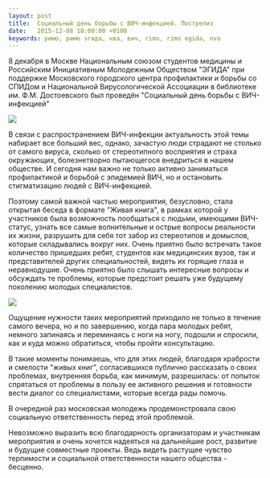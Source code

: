 ```yaml
---
layout: post
title:  Социальный день борьбы с ВИЧ-инфекцией. Пострелиз
date:   2015-12-08 18:00:00 +0100
keywords: римо, римо эгида, нва, вич, rimo, rimo egida, nva
---
```


8 декабря в Москве Национальным союзом студентов медицины и Российским Инициативным Молодежным Обществом "ЭГИДА" при поддержке Московского городского центра профилактики и борьбы со СПИДом и Национальной Вирусологической Ассоциации в библиотеке им. Ф.М. Достоевского был проведён "Социальный день борьбы с ВИЧ-инфекцией"

![](https://dl.dropboxusercontent.com/u/3599809/egida/news/2015/12/08/photo_1.jpg)

<!--more-->

В связи с распространением ВИЧ-инфекции актуальность этой темы набирает все больший вес, однако, зачастую люди страдают не столько от самого вируса, сколько от стереотипного восприятия и страха окружающих, болезнетворно пытающегося внедриться в нашем обществе. И сегодня нам важно не только активно заниматься профилактикой и борьбой с эпидемией ВИЧ, но и остановить стигматизацию людей с ВИЧ-инфекцией. 

Поэтому самой важной частью мероприятия, безусловно, стала открытая беседа в формате "Живая книга", в рамках которой у участников была возможность пообщаться с людьми, имеющими ВИЧ-статус, узнать все самые волнительные и острые вопросы реальности их жизни, разрушить для себя тот забор из стереотипов и домыслов, которые складывались вокруг них. Очень приятно было встречать такое количество пришедших ребят, студентов как медицинских вузов, так и представителей других специальностей, видеть их горящие глаза и неравнодушие. Очень приятно было слышать интересные вопросы и обсуждать те проблемы, которые предстоит решать уже будущему поколению молодых специалистов. 

![](https://dl.dropboxusercontent.com/u/3599809/egida/news/2015/12/08/photo_2.jpg)

Ощущение нужности таких мероприятий приходило не только в течение самого вечера, но и по завершению, когда пара молодых ребят, немного запинаясь и переминаясь с ноги на ногу, подошли и спросили, как и куда можно обратиться, чтобы пройти консультацию. 

В такие моменты понимаешь, что для этих людей, благодаря храбрости и смелости "живых книг", согласившихся публично рассказать о своих проблемах, внутренняя борьба, как минимум, разрешилась: от попыток спрятаться от проблемы в пользу ее активного решения и готовности вести диалог со специалистами, которые всегда рады помочь. 

В очередной раз московская молодежь продемонстровала свою социальную ответственность перед этой проблемой.

Невозможно выразить всю благодарность организаторам и участникам мероприятия и очень хочется надеяться на дальнейшие рост, развитие и будущие совместные проекты. Ведь видеть растущее чувство терпимости и социальной ответственности нашего общества - бесценно.
